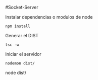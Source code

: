 #Socket-Server

Instalar dependencias o modulos de node
```
npm install
```
Generar el DIST
```
tsc -w
```
Iniciar el servidor
```
nodemon dist/
```
node dist/